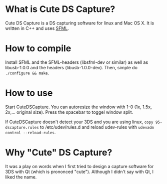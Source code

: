 # What is Cute DS Capture?

Cute DS Capture is a DS capturing software for linux and Mac OS X. It is written in C++ and uses [SFML](http://www.sfml-dev.org/).

# How to compile

Install SFML and the SFML-headers (libsfml-dev or similar) as well as libusb-1.0.0 and the headers (libusb-1.0.0-dev). Then, simple do ```./configure && make```.

# How to use

Start CuteDSCapture. You can autoresize the window with 1-0 (1x, 1.5x, 2x,... original size). Press the spacebar to toggel window split.

If CuteDSCapture doesn't detect your 3DS and you are using linux, ```copy 95-dscapture.rules``` to /etc/udev/rules.d and reload udev-rules with ```udevadm control --reload-rules```.

# Why "Cute" DS Capture?

It was a play on words when I first tried to design a capture software for 3DS with Qt (which is prononced "cute"). Although I didn't say with Qt, I liked the name.
